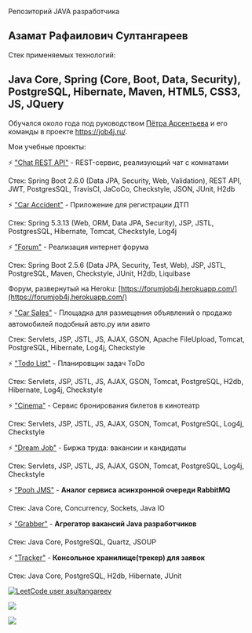 Репозиторий JAVA разработчика

## Азамат Рафаилович Султангареев

Стек применяемых технологий:
## Java Core, Spring (Core, Boot, Data, Security), PostgreSQL, Hibernate, Maven, HTML5, CSS3, JS, JQuery

Обучался около года под руководством [Пётра Арсентьева](https://github.com/peterarsentev) и его команды в проекте https://job4j.ru/.

Мои учебные проекты:

⚡ ["Chat REST API"](https://github.com/Azamat-Sult/job4j_chat) - REST-сервис, реализующий чат c комнатами

Стек: Spring Boot 2.6.0 (Data JPA, Security, Web, Validation), REST API, JWT, PostgresSQL, TravisCI, JaCoCo, Checkstyle, JSON, JUnit, H2db

⚡ ["Car Accident"](https://github.com/Azamat-Sult/job4j_car_accident) - Приложение для регистрации ДТП

Стек: Spring 5.3.13 (Web, ORM, Data JPA, Security), JSP, JSTL, PostgresSQL, Hibernate, Tomcat, Checkstyle, Log4j

⚡ ["Forum"](https://github.com/Azamat-Sult/job4j_forum) - Реализация интернет форума

Стек: Spring Boot 2.5.6 (Data JPA, Security, Test, Web), JSP, JSTL, PostgreSQL, Maven, Checkstyle, JUnit, H2db, Liquibase

Форум, развернутый на Heroku: [https://forumjob4j.herokuapp.com/](https://forumjob4j.herokuapp.com/)

⚡ ["Car Sales"](https://github.com/Azamat-Sult/job4j_cars) - Площадка для размещения объявлений о продаже автомобилей подобный авто.ру или авито

Стек: Servlets, JSP, JSTL, JS, AJAX, GSON, Apache FileUpload, Tomcat, PostgreSQL, Hibernate, Log4j, Checkstyle

⚡ ["Todo List"](https://github.com/Azamat-Sult/job4j_todo) - Планировщик задач ToDo

Стек: Servlets, JSP, JSTL, JS, AJAX, GSON, Tomcat, PostgreSQL, H2db, Hibernate, Log4j, Checkstyle

⚡ ["Cinema"](https://github.com/Azamat-Sult/job4j_cinema) - Сервис бронирования билетов в кинотеатр

Стек: Servlets, JSP, JSTL, JS, AJAX, GSON, Tomcat, PostgreSQL, Log4j, Checkstyle

⚡ ["Dream Job"](https://github.com/Azamat-Sult/job4j_dreamjob) - Биржа труда: вакансии и кандидаты

Стек: Servlets, JSP, JSTL, JS, AJAX, GSON, Tomcat, PostgreSQL, Log4j, Checkstyle

⚡ ["Pooh JMS"](https://github.com/Azamat-Sult/job4j_pooh) - **Аналог сервиса асинхронной очереди RabbitMQ**

Стек: Java Core, Concurrency, Sockets, Java IO

⚡ ["Grabber"](https://github.com/Azamat-Sult/job4j_grabber) - **Агрегатор вакансий Java разработчиков**

Стек: Java Core, PostgreSQL, Quartz, JSOUP

⚡ ["Tracker"](https://github.com/Azamat-Sult/job4j_tracker) - **Консольное хранилище(трекер) для заявок**

Стек: Java Core, PostgreSQL, H2db, Hibernate, JUnit

[![LeetCode user asultangareev](https://img.shields.io/badge/dynamic/json?style=plastic&labelColor=black&color=%23ffa116&label=LeetCode&query=solvedOverTotal&url=https%3A%2F%2Fleetcode-badge.vercel.app%2Fapi%2Fusers%2Fasultangareev&logo=leetcode&logoColor=yellow)](https://leetcode.com/asultangareev/)

[![](https://badgen.net/badge/icon/telegram?icon=telegram&label)](https://t.me/asultangareev)

![](https://komarev.com/ghpvc/?username=Azamat-Sult&color=brightgreen&style=plastic)
